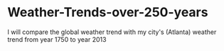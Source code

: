 # Weather-Trends-over-250-years
I will compare the global weather trend with my city's (Atlanta) weather trend from  year 1750 to year 2013

